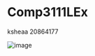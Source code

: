 # Comp3111LEx

ksheaa 20864177

![image](https://github.com/Sparklizm/Comp3111LEx/assets/58846969/d8f55ab2-4eed-4944-87c0-d832d6ea260f)

